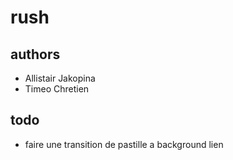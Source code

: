 # rush
## authors
- Allistair Jakopina
- Timeo Chretien
## todo
- faire une transition de pastille a background lien